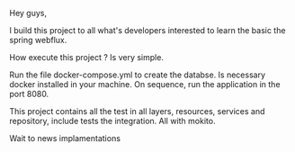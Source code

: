Hey guys,

I build this project to all what's developers interested to learn the basic the spring webflux.

How execute this project ? Is very simple. 

Run the file docker-compose.yml to create the databse. Is necessary docker installed in your machine.
On sequence, run the application in the port 8080.

This project contains all the test in all layers, resources, services and repository, include tests the integration. All with mokito.

Wait to news implamentations
